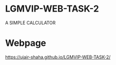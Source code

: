 # LGMVIP-WEB-TASK-2
A SIMPLE CALCULATOR

# Webpage
https://ujair-shaha.github.io/LGMVIP-WEB-TASK-2/
